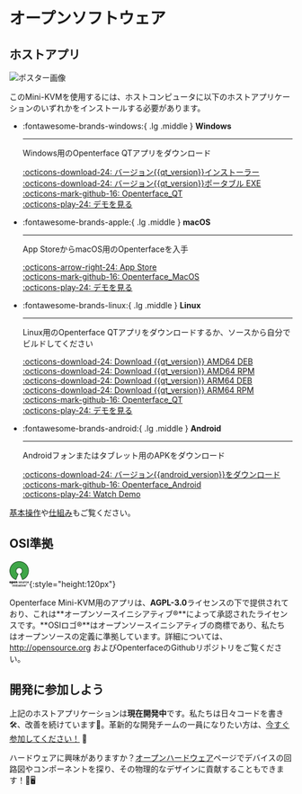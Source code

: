 # オープンソフトウェア

## ホストアプリ

<div class="container">
    <img src="/images/product/win_qt_app.jpg" alt="ポスター画像" class="poster-image-shadow">
</div>

このMini-KVMを使用するには、ホストコンピュータに以下のホストアプリケーションのいずれかをインストールする必要があります。

<div class="grid cards" markdown>

-   :fontawesome-brands-windows:{ .lg .middle } __Windows__

    ---

    Windows用のOpenterface QTアプリをダウンロード

    [:octicons-download-24: バージョン{{qt_version}}インストーラー](https://github.com/TechxArtisanStudio/Openterface_QT/releases/download/{{qt_version}}/openterfaceQT.windows.amd64.installer.zip)  <br>
    [:octicons-download-24: バージョン{{qt_version}}ポータブル EXE](https://github.com/TechxArtisanStudio/Openterface_QT/releases/download/{{qt_version}}/openterfaceQT.windows.amd64.portable.zip)  <br>
    [:octicons-mark-github-16: Openterface_QT](https://github.com/TechxArtisanStudio/Openterface_QT)  <br>
    [:octicons-play-24: デモを見る](https://youtu.be/ERzpGtRvP2o?si=e9k402f0nxsD8o2j)

-   :fontawesome-brands-apple:{ .lg .middle } __macOS__

    ---

    App StoreからmacOS用のOpenterfaceを入手

    [:octicons-arrow-right-24: App Store](http://appstore.com/mac/openterface) <br>
    [:octicons-mark-github-16: Openterface_MacOS](https://github.com/TechxArtisanStudio/Openterface_MacOS)  <br>
    [:octicons-play-24: デモを見る](https://youtu.be/m7OpUem0zqY?si=tclfl0Jl77tmE6_e)

-   :fontawesome-brands-linux:{ .lg .middle } __Linux__

    ---

    Linux用のOpenterface QTアプリをダウンロードするか、ソースから自分でビルドしてください

    [:octicons-download-24: Download {{qt_version}} AMD64 DEB](https://github.com/TechxArtisanStudio/Openterface_QT/releases/download/{{qt_version}}/openterfaceQT.linux.amd64.deb)  <br>
    [:octicons-download-24: Download {{qt_version}} AMD64 RPM](https://github.com/TechxArtisanStudio/Openterface_QT/releases/download/{{qt_version}}/openterfaceQT.linux.amd64.rpm)  <br>
    [:octicons-download-24: Download {{qt_version}} ARM64 DEB](https://github.com/TechxArtisanStudio/Openterface_QT/releases/download/{{qt_version}}/openterfaceQT.linux.arm64.deb)  <br>
    [:octicons-download-24: Download {{qt_version}} ARM64 RPM](https://github.com/TechxArtisanStudio/Openterface_QT/releases/download/{{qt_version}}/openterfaceQT.linux.arm64.rpm)  <br>
    [:octicons-mark-github-16: Openterface_QT](https://github.com/TechxArtisanStudio/Openterface_QT)  <br>
    [:octicons-play-24: デモを見る](https://youtu.be/_ScpI6TC0Pk?si=FSg7A2zmST8QbFec)

-   :fontawesome-brands-android:{ .lg .middle } __Android__

    ---

    Androidフォンまたはタブレット用のAPKをダウンロード

    [:octicons-download-24: バージョン{{android_version}}をダウンロード](https://github.com/TechxArtisanStudio/Openterface_Android/releases/download/{{android_version}}/OpenterfaceAndroid.apk)  <br>
    [:octicons-mark-github-16: Openterface_Android](https://github.com/TechxArtisanStudio/Openterface_Android)  <br>
    [:octicons-play-24: Watch Demo](https://x.com/TechxArtisan/status/1825460088922071398)

</div>

[基本操作](/basic)や[仕組み](/how-it-works)もご覧ください。

## OSI準拠

![オープンソースイニシアティブ®](images/trademark/open-source-initiative.svg){:style="height:120px"}

Openterface Mini-KVM用のアプリは、**AGPL-3.0**ライセンスの下で提供されており、これは**オープンソースイニシアティブ®**によって承認されたライセンスです。**OSIロゴ®**はオープンソースイニシアティブの商標であり、私たちはオープンソースの定義に準拠しています。詳細については、http://opensource.org およびOpenterfaceのGithubリポジトリをご覧ください。

## 開発に参加しよう

上記のホストアプリケーションは**現在開発中**です。私たちは日々コードを書き🛠️、改善を続けています💪。革新的な開発チームの一員になりたい方は、[今すぐ参加してください！](mailto:info@techxartisan.com) 🚀

ハードウェアに興味がありますか？[オープンハードウェア](/open-hardware)ページでデバイスの回路図やコンポーネントを探り、その物理的なデザインに貢献することもできます！🔧🖥️
